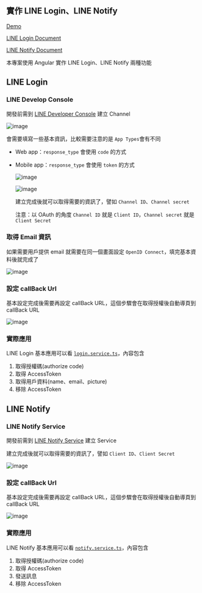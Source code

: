 ## 實作 LINE Login、LINE Notify

[Demo](https://qazs10015.github.io/OAuthLoginByLINE/)

[LINE Login Document](https://developers.line.biz/en/reference/line-login/#issue-access-token)

[LINE Notify Document](https://notify-bot.line.me/doc/en/)

本專案使用 Angular 實作 LINE Login、LINE Notify 兩種功能

## LINE Login

### LINE Develop Console

  開發前需到 [LINE Developer Console](https://developers.line.biz/console/) 建立 Channel

  ![image](https://user-images.githubusercontent.com/30744341/176721751-ba4288f6-28b5-409a-8a24-b98114945d81.png)

  會需要填寫一些基本資訊，比較需要注意的是 `App Types`會有不同

* Web app：`response_type` 會使用 `code` 的方式
* Mobile app：`response_type` 會使用 `token` 的方式
  
  ![image](https://user-images.githubusercontent.com/30744341/176722440-fad62794-3504-48cc-810c-d0c283b7fab7.png)

  ![image](https://user-images.githubusercontent.com/30744341/176723295-03161264-bd82-4bda-b1fe-f7549fea3b75.png)

  建立完成後就可以取得需要的資訊了，譬如 `Channel ID`、`Channel secret`

  注意：以 OAuth 的角度 `Channel ID` 就是 `Client ID`，`Channel secret` 就是 `Client Secret`

### 取得 Email 資訊

  如果需要用戶提供 email 就需要在同一個畫面設定 `OpenID Connect`，填完基本資料後就完成了

  ![image](https://user-images.githubusercontent.com/30744341/176724964-a308d656-cc8c-44e5-b6a9-62d77d04b8ba.png)

### 設定 callBack Url

  基本設定完成後需要再設定 callBack URL，這個步驟會在取得授權後自動導頁到 callBack URL

  ![image](https://user-images.githubusercontent.com/30744341/176728415-f00c9a77-43f5-4c56-8450-482a02dee3dd.png)
  
### 實際應用

  LINE Login 基本應用可以看 [`login.service.ts`](https://github.com/qazs10015/OAuthLoginByLINE/blob/master/src/app/login/login.service.ts)，內容包含

  1. 取得授權碼(authorize code)
  2. 取得 AccessToken
  3. 取得用戶資料(name、email、picture)
  4. 移除 AccessToken

## LINE Notify

### LINE Notify Service

  開發前需到 [LINE Notify Service](https://notify-bot.line.me/my/services/) 建立 Service

  建立完成後就可以取得需要的資訊了，譬如 `Client ID`、`Client Secret`

  ![image](https://user-images.githubusercontent.com/30744341/176727860-7cf14d78-4eea-4880-8bcd-1980836bc93f.png)

  ### 設定 callBack Url

  基本設定完成後需要再設定 callBack URL，這個步驟會在取得授權後自動導頁到 callBack URL

  ![image](https://user-images.githubusercontent.com/30744341/176726887-185a1d23-ba4a-4aaa-a372-fe80d9e37911.png)

### 實際應用

  LINE Notify 基本應用可以看 [`notify.service.ts`](https://github.com/qazs10015/OAuthLoginByLINE/blob/master/src/app/notify/notify.service.ts)，內容包含

  1. 取得授權碼(authorize code)
  2. 取得 AccessToken
  3. 發送訊息
  4. 移除 AccessToken
